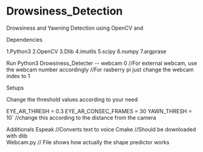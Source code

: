 # Drowsiness_Detection
Drowsiness and Yawning Detection using OpenCV and 

Dependencies

1.Python3
2.OpenCV
3.Dlib
4.imutils
5.scipy
6.numpy
7.argprase

Run
Python3 Drowsiness_Detecter -- webcam 0		                                                                                //For external webcam, use the webcam number accordingly
                                                                                                                               //For rasberry pi just change the webcam index to 1

Setups

Change the threshold values according to your need

EYE_AR_THRESH = 0.3
EYE_AR_CONSEC_FRAMES = 30
YAWN_THRESH = 10`                               	                                                                          //change this according to the distance from the camera

Additionals
Espeak                                                                                                                                                    //Converts text to voice
Cmake			                                                                                                                                        //Should be downloaded with dlib	
Webcam.py                                                                                                                      // File shows how actually the shape predictor works
